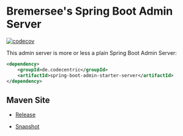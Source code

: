 # Bremersee's Spring Boot Admin Server

[![codecov](https://codecov.io/gh/bremersee/admin-server/branch/develop/graph/badge.svg)](https://codecov.io/gh/bremersee/admin-server)

This admin server is more or less a plain Spring Boot Admin Server:

```xml
<dependency>
    <groupId>de.codecentric</groupId>
    <artifactId>spring-boot-admin-starter-server</artifactId>
</dependency>
```

## Maven Site

- [Release](https://bremersee.github.io/admin-server/index.html)

- [Snapshot](https://nexus.bremersee.org/repository/maven-sites/admin-server/1.0.5-SNAPSHOT-SNAPSHOT/index.html)
